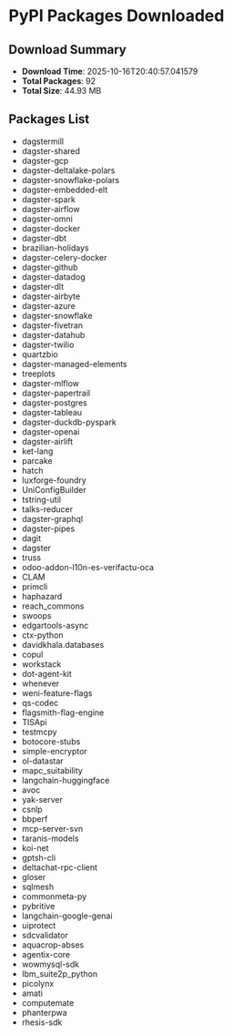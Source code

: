 # PyPI Packages Downloaded

## Download Summary
- **Download Time**: 2025-10-16T20:40:57.041579
- **Total Packages**: 92
- **Total Size**: 44.93 MB

## Packages List
- dagstermill
- dagster-shared
- dagster-gcp
- dagster-deltalake-polars
- dagster-snowflake-polars
- dagster-embedded-elt
- dagster-spark
- dagster-airflow
- dagster-omni
- dagster-docker
- dagster-dbt
- brazilian-holidays
- dagster-celery-docker
- dagster-github
- dagster-datadog
- dagster-dlt
- dagster-airbyte
- dagster-azure
- dagster-snowflake
- dagster-fivetran
- dagster-datahub
- dagster-twilio
- quartzbio
- dagster-managed-elements
- treeplots
- dagster-mlflow
- dagster-papertrail
- dagster-postgres
- dagster-tableau
- dagster-duckdb-pyspark
- dagster-openai
- dagster-airlift
- ket-lang
- parcake
- hatch
- luxforge-foundry
- UniConfigBuilder
- tstring-util
- talks-reducer
- dagster-graphql
- dagster-pipes
- dagit
- dagster
- truss
- odoo-addon-l10n-es-verifactu-oca
- CLAM
- primcli
- haphazard
- reach_commons
- swoops
- edgartools-async
- ctx-python
- davidkhala.databases
- copul
- workstack
- dot-agent-kit
- whenever
- weni-feature-flags
- qs-codec
- flagsmith-flag-engine
- TISApi
- testmcpy
- botocore-stubs
- simple-encryptor
- ol-datastar
- mapc_suitability
- langchain-huggingface
- avoc
- yak-server
- csnlp
- bbperf
- mcp-server-svn
- taranis-models
- koi-net
- gptsh-cli
- deltachat-rpc-client
- gloser
- sqlmesh
- commonmeta-py
- pybritive
- langchain-google-genai
- uiprotect
- sdcvalidator
- aquacrop-abses
- agentix-core
- wowmysql-sdk
- lbm_suite2p_python
- picolynx
- amati
- computemate
- phanterpwa
- rhesis-sdk
